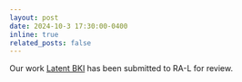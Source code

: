 ```yaml
---
layout: post
date: 2024-10-3 17:30:00-0400
inline: true
related_posts: false
---
```


Our work [Latent BKI](/_pages/projects.md) has been submitted to RA-L for review.
